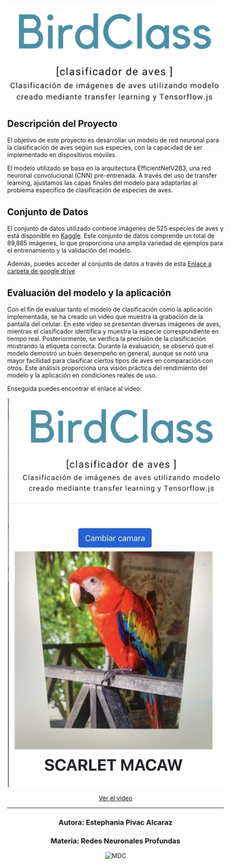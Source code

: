 <p align="center">
  <img src="https://github.com/estephaniapa/birds_classification/blob/main/titulo.png?raw=true" alt="Titulo" width="500px">
</p>

## Descripción del Proyecto

El objetivo de este proyecto es desarrollar un modelo de red neuronal para la clasificación de aves según sus especies, con la capacidad de ser implementado en dispositivos móviles.

El modelo utilizado se basa en la arquitectura EfficientNetV2B3, una red neuronal convolucional (CNN) pre-entrenada. A través del uso de transfer learning, ajustamos las capas finales del modelo para adaptarlas al problema específico de clasificación de especies de aves.

## Conjunto de Datos

El conjunto de datos utilizado contiene imágenes de 525 especies de aves y está disponible en [Kaggle](https://www.kaggle.com/datasets/gpiosenka/100-bird-species). Este conjunto de datos comprende un total de 89,885 imágenes, lo que proporciona una amplia variedad de ejemplos para el entrenamiento y la validación del modelo.

Además, puedes acceder al conjunto de datos a través de esta [Enlace a carpeta de google drive](https://drive.google.com/drive/folders/1S_buSBiUX9h3PrqinBJZWqOcDp9jDlau?usp=sharing)

## Evaluación del modelo y la aplicación

Con el fin de evaluar tanto el modelo de clasificación como la aplicación implementada, se ha creado un video que muestra la grabación de la pantalla del celular. En este video se presentan diversas imágenes de aves, mientras el clasificador identifica y muestra la especie correspondiente en tiempo real. Posteriormente, se verifica la precisión de la clasificación mostrando la etiqueta correcta. Durante la evaluación, se observó que el modelo demostró un buen desempeño en general, aunque se notó una mayor facilidad para clasificar ciertos tipos de aves en comparación con otros. Este análisis proporciona una visión práctica del rendimiento del modelo y la aplicación en condiciones reales de uso.

Enseguida puedes encontrar el enlace al video:

<p align="center">
  <a href="https://drive.google.com/file/d/1zys_s_GuVSyXHsMh9SkB4nzValTstlqu/view?usp=sharing">
    <img src="https://github.com/estephaniapa/birds_classification/blob/main/ejemplo_uso.png?raw=true" alt="Titulo" width="500px">
  </a>
</p>

<p align="center">
  <a href="https://drive.google.com/file/d/1zys_s_GuVSyXHsMh9SkB4nzValTstlqu/view?usp=sharing">Ver el video</a>
</p>

----

<div style="text-align: center;">
  <h3>Autora: Estephania Pivac Alcaraz</h3>
  <h3>Materia: Redes Neuronales Profundas</h3>
</div>


<p align="center">
  <img src="https://mcd.unison.mx/wp-content/themes/awaken/img/logo_mcd.png" alt="MDC" width="100px">
</p>
